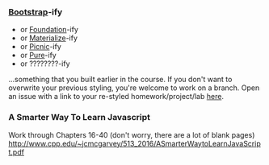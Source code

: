 ### [Bootstrap](http://getbootstrap.com/)-ify

- or [Foundation](http://foundation.zurb.com)-ify
- or [Materialize](http://materializecss.com)-ify
- or [Picnic](http://picniccss.com)-ify
- or [Pure](http://purecss.io/)-ify
- or ????????-ify

...something that you built earlier in the course. If you don't want to overwrite your previous styling, you're welcome to work on a branch. Open an issue with a link to your re-styled homework/project/lab [here](https://github.com/ga-dc/bootstrap-ify).

### A Smarter Way To Learn Javascript

Work through Chapters 16-40 (don't worry, there are a lot of blank pages)
http://www.cpp.edu/~jcmcgarvey/513_2016/ASmarterWaytoLearnJavaScript.pdf
